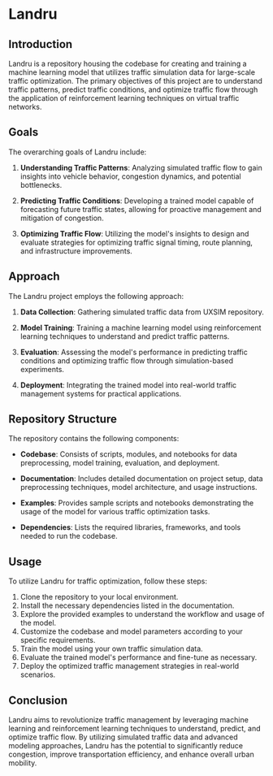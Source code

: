 # Landru

## Introduction

Landru is a repository housing the codebase for creating and training a machine learning model that utilizes traffic simulation data for large-scale traffic optimization. The primary objectives of this project are to understand traffic patterns, predict traffic conditions, and optimize traffic flow through the application of reinforcement learning techniques on virtual traffic networks.

## Goals

The overarching goals of Landru include:

1. **Understanding Traffic Patterns**: Analyzing simulated traffic flow to gain insights into vehicle behavior, congestion dynamics, and potential bottlenecks.

2. **Predicting Traffic Conditions**: Developing a trained model capable of forecasting future traffic states, allowing for proactive management and mitigation of congestion.

3. **Optimizing Traffic Flow**: Utilizing the model's insights to design and evaluate strategies for optimizing traffic signal timing, route planning, and infrastructure improvements.

## Approach

The Landru project employs the following approach:

1. **Data Collection**: Gathering simulated traffic data from UXSIM repository.

2. **Model Training**: Training a machine learning model using reinforcement learning techniques to understand and predict traffic patterns.

3. **Evaluation**: Assessing the model's performance in predicting traffic conditions and optimizing traffic flow through simulation-based experiments.

4. **Deployment**: Integrating the trained model into real-world traffic management systems for practical applications.

## Repository Structure

The repository contains the following components:

- **Codebase**: Consists of scripts, modules, and notebooks for data preprocessing, model training, evaluation, and deployment.
  
- **Documentation**: Includes detailed documentation on project setup, data preprocessing techniques, model architecture, and usage instructions.

- **Examples**: Provides sample scripts and notebooks demonstrating the usage of the model for various traffic optimization tasks.

- **Dependencies**: Lists the required libraries, frameworks, and tools needed to run the codebase.

## Usage

To utilize Landru for traffic optimization, follow these steps:

1. Clone the repository to your local environment.
2. Install the necessary dependencies listed in the documentation.
3. Explore the provided examples to understand the workflow and usage of the model.
4. Customize the codebase and model parameters according to your specific requirements.
5. Train the model using your own traffic simulation data.
6. Evaluate the trained model's performance and fine-tune as necessary.
7. Deploy the optimized traffic management strategies in real-world scenarios.

## Conclusion

Landru aims to revolutionize traffic management by leveraging machine learning and reinforcement learning techniques to understand, predict, and optimize traffic flow. By utilizing simulated traffic data and advanced modeling approaches, Landru has the potential to significantly reduce congestion, improve transportation efficiency, and enhance overall urban mobility.

